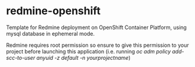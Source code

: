 # redmine-openshift
Template for Redmine deployment on OpenShift Container Platform, using mysql database in ephemeral mode.

Redmine requires root permission so ensure to give this permission to your project before launching this application (i.e. running *oc adm policy add-scc-to-user anyuid -z default -n yourprojectname*)
